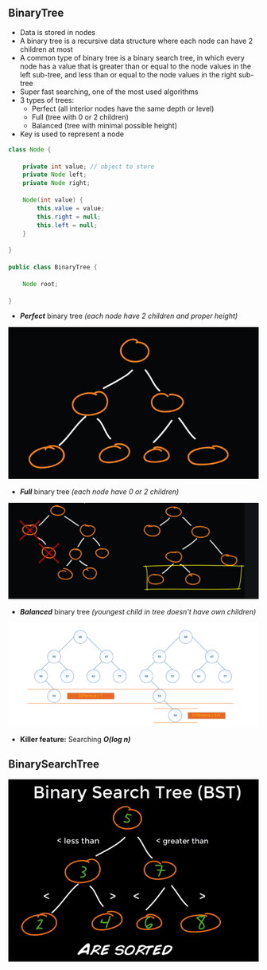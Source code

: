 ## BinaryTree

- Data is stored in nodes
- A binary tree is a recursive data structure where each node can have 
2 children at most
- A common type of binary tree is a binary search tree, in which every 
node has a value that is greater than or equal to the node values in the 
left sub-tree, and less than or equal to the node values in the right 
sub-tree
- Super fast searching, one of the most used algorithms
- 3 types of trees:
    - Perfect (all interior nodes have the same depth or level)
    - Full (tree with 0 or 2 children)
    - Balanced (tree with minimal possible height)
- Key is used to represent a node

```java
class Node {

    private int value; // object to store
    private Node left; 
    private Node right;

    Node(int value) {
        this.value = value;
        this.right = null;
        this.left = null;
    }

}

public class BinaryTree {

    Node root;

}
```

* ***Perfect*** binary tree *(each node have 2 children and proper height)*

![queue](../images/binary-tree-perfect.png)

* ***Full*** binary tree *(each node have 0 or 2 children)*

![queue](../images/binary-tree-full.png)

* ***Balanced*** binary tree *(youngest child in tree doesn't have own 
children)*

![queue](../images/binary-tree-balanced.png)

- **Killer feature:** Searching ***O(log n)***

## BinarySearchTree

![queue](../images/binary-search-tree.png)
